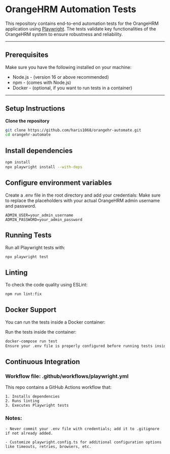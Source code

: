 # OrangeHRM Automation Tests

This repository contains end-to-end automation tests for the OrangeHRM application using [Playwright](https://playwright.dev/). The tests validate key functionalities of the OrangeHRM system to ensure robustness and reliability.

---

## Prerequisites

Make sure you have the following installed on your machine:

- Node.js - (version 16 or above recommended)
- npm - (comes with Node.js)
- Docker - (optional, if you want to run tests in a container)

---

## Setup Instructions

**Clone the repository**

```bash
git clone https://github.com/haris1068/orangehr-automate.git
cd orangehr-automate
```

## Install dependencies

```bash
npm install
npx playwright install --with-deps
```

## Configure environment variables

Create a .env file in the root directory and add your credentials:
Make sure to replace the placeholders with your actual OrangeHRM admin username and password.


```env
ADMIN_USER=your_admin_username
ADMIN_PASSWORD=your_admin_password
```

## Running Tests
Run all Playwright tests with:

```bash
npx playwright test
```

## Linting
To check the code quality using ESLint:

```bash
npm run lint:fix
```

## Docker Support
You can run the tests inside a Docker container:

Run the tests inside the container:

```bash
docker-compose run test
Ensure your .env file is properly configured before running tests inside Docker.
```
## Continuous Integration
### Workflow file: .github/workflows/playwright.yml

This repo contains a GitHub Actions workflow that:

    1. Installs dependencies
    2. Runs linting
    3. Executes Playwright tests


### Notes:
    - Never commit your .env file with credentials; add it to .gitignore if not already added.
    
    - Customize playwright.config.ts for additional configuration options like timeouts, retries, browsers, etc.
